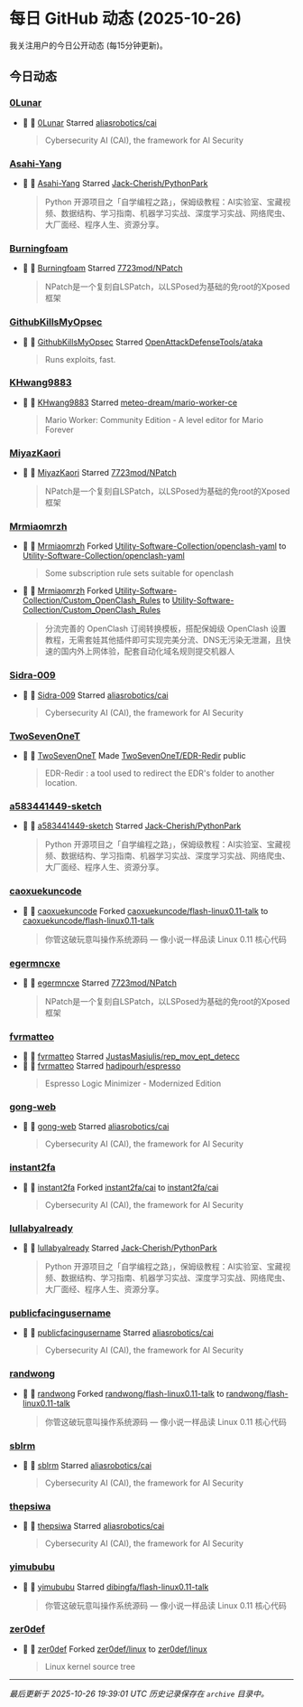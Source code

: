 # 每日 GitHub 动态 (2025-10-26)

我关注用户的今日公开动态 (每15分钟更新)。

## 今日动态

### [0Lunar](https://github.com/0Lunar)
- 🌟 👤 [0Lunar](https://github.com/0Lunar) Starred [aliasrobotics/cai](https://github.com/aliasrobotics/cai)
  > Cybersecurity AI (CAI), the framework for AI Security

### [Asahi-Yang](https://github.com/Asahi-Yang)
- 🌟 👤 [Asahi-Yang](https://github.com/Asahi-Yang) Starred [Jack-Cherish/PythonPark](https://github.com/Jack-Cherish/PythonPark)
  > Python 开源项目之「自学编程之路」，保姆级教程：AI实验室、宝藏视频、数据结构、学习指南、机器学习实战、深度学习实战、网络爬虫、大厂面经、程序人生、资源分享。

### [Burningfoam](https://github.com/Burningfoam)
- 🌟 👤 [Burningfoam](https://github.com/Burningfoam) Starred [7723mod/NPatch](https://github.com/7723mod/NPatch)
  > NPatch是一个复刻自LSPatch，以LSPosed为基础的免root的Xposed框架

### [GithubKillsMyOpsec](https://github.com/GithubKillsMyOpsec)
- 🌟 👤 [GithubKillsMyOpsec](https://github.com/GithubKillsMyOpsec) Starred [OpenAttackDefenseTools/ataka](https://github.com/OpenAttackDefenseTools/ataka)
  > Runs exploits, fast.

### [KHwang9883](https://github.com/KHwang9883)
- 🌟 👤 [KHwang9883](https://github.com/KHwang9883) Starred [meteo-dream/mario-worker-ce](https://github.com/meteo-dream/mario-worker-ce)
  > Mario Worker: Community Edition - A level editor for Mario Forever

### [MiyazKaori](https://github.com/MiyazKaori)
- 🌟 👤 [MiyazKaori](https://github.com/MiyazKaori) Starred [7723mod/NPatch](https://github.com/7723mod/NPatch)
  > NPatch是一个复刻自LSPatch，以LSPosed为基础的免root的Xposed框架

### [Mrmiaomrzh](https://github.com/Mrmiaomrzh)
- 🍴 👤 [Mrmiaomrzh](https://github.com/Mrmiaomrzh) Forked [Utility-Software-Collection/openclash-yaml](https://github.com/Utility-Software-Collection/openclash-yaml) to [Utility-Software-Collection/openclash-yaml](https://github.com/Utility-Software-Collection/openclash-yaml)
  > Some subscription rule sets suitable for openclash
- 🍴 👤 [Mrmiaomrzh](https://github.com/Mrmiaomrzh) Forked [Utility-Software-Collection/Custom_OpenClash_Rules](https://github.com/Utility-Software-Collection/Custom_OpenClash_Rules) to [Utility-Software-Collection/Custom_OpenClash_Rules](https://github.com/Utility-Software-Collection/Custom_OpenClash_Rules)
  > 分流完善的 OpenClash 订阅转换模板，搭配保姆级 OpenClash 设置教程，无需套娃其他插件即可实现完美分流、DNS无污染无泄漏，且快速的国内外上网体验，配套自动化域名规则提交机器人

### [Sidra-009](https://github.com/Sidra-009)
- 🌟 👤 [Sidra-009](https://github.com/Sidra-009) Starred [aliasrobotics/cai](https://github.com/aliasrobotics/cai)
  > Cybersecurity AI (CAI), the framework for AI Security

### [TwoSevenOneT](https://github.com/TwoSevenOneT)
- 🚀 👤 [TwoSevenOneT](https://github.com/TwoSevenOneT) Made [TwoSevenOneT/EDR-Redir](https://github.com/TwoSevenOneT/EDR-Redir) public
  > EDR-Redir : a tool used to redirect the EDR's folder to another location.

### [a583441449-sketch](https://github.com/a583441449-sketch)
- 🌟 👤 [a583441449-sketch](https://github.com/a583441449-sketch) Starred [Jack-Cherish/PythonPark](https://github.com/Jack-Cherish/PythonPark)
  > Python 开源项目之「自学编程之路」，保姆级教程：AI实验室、宝藏视频、数据结构、学习指南、机器学习实战、深度学习实战、网络爬虫、大厂面经、程序人生、资源分享。

### [caoxuekuncode](https://github.com/caoxuekuncode)
- 🍴 👤 [caoxuekuncode](https://github.com/caoxuekuncode) Forked [caoxuekuncode/flash-linux0.11-talk](https://github.com/caoxuekuncode/flash-linux0.11-talk) to [caoxuekuncode/flash-linux0.11-talk](https://github.com/caoxuekuncode/flash-linux0.11-talk)
  > 你管这破玩意叫操作系统源码 — 像小说一样品读 Linux 0.11 核心代码

### [egermncxe](https://github.com/egermncxe)
- 🌟 👤 [egermncxe](https://github.com/egermncxe) Starred [7723mod/NPatch](https://github.com/7723mod/NPatch)
  > NPatch是一个复刻自LSPatch，以LSPosed为基础的免root的Xposed框架

### [fvrmatteo](https://github.com/fvrmatteo)
- 🌟 👤 [fvrmatteo](https://github.com/fvrmatteo) Starred [JustasMasiulis/rep_mov_ept_detecc](https://github.com/JustasMasiulis/rep_mov_ept_detecc)
- 🌟 👤 [fvrmatteo](https://github.com/fvrmatteo) Starred [hadipourh/espresso](https://github.com/hadipourh/espresso)
  > Espresso Logic Minimizer - Modernized Edition

### [gong-web](https://github.com/gong-web)
- 🌟 👤 [gong-web](https://github.com/gong-web) Starred [aliasrobotics/cai](https://github.com/aliasrobotics/cai)
  > Cybersecurity AI (CAI), the framework for AI Security

### [instant2fa](https://github.com/instant2fa)
- 🍴 👤 [instant2fa](https://github.com/instant2fa) Forked [instant2fa/cai](https://github.com/instant2fa/cai) to [instant2fa/cai](https://github.com/instant2fa/cai)
  > Cybersecurity AI (CAI), the framework for AI Security

### [lullabyalready](https://github.com/lullabyalready)
- 🌟 👤 [lullabyalready](https://github.com/lullabyalready) Starred [Jack-Cherish/PythonPark](https://github.com/Jack-Cherish/PythonPark)
  > Python 开源项目之「自学编程之路」，保姆级教程：AI实验室、宝藏视频、数据结构、学习指南、机器学习实战、深度学习实战、网络爬虫、大厂面经、程序人生、资源分享。

### [publicfacingusername](https://github.com/publicfacingusername)
- 🌟 👤 [publicfacingusername](https://github.com/publicfacingusername) Starred [aliasrobotics/cai](https://github.com/aliasrobotics/cai)
  > Cybersecurity AI (CAI), the framework for AI Security

### [randwong](https://github.com/randwong)
- 🍴 👤 [randwong](https://github.com/randwong) Forked [randwong/flash-linux0.11-talk](https://github.com/randwong/flash-linux0.11-talk) to [randwong/flash-linux0.11-talk](https://github.com/randwong/flash-linux0.11-talk)
  > 你管这破玩意叫操作系统源码 — 像小说一样品读 Linux 0.11 核心代码

### [sblrm](https://github.com/sblrm)
- 🌟 👤 [sblrm](https://github.com/sblrm) Starred [aliasrobotics/cai](https://github.com/aliasrobotics/cai)
  > Cybersecurity AI (CAI), the framework for AI Security

### [thepsiwa](https://github.com/thepsiwa)
- 🌟 👤 [thepsiwa](https://github.com/thepsiwa) Starred [aliasrobotics/cai](https://github.com/aliasrobotics/cai)
  > Cybersecurity AI (CAI), the framework for AI Security

### [yimububu](https://github.com/yimububu)
- 🌟 👤 [yimububu](https://github.com/yimububu) Starred [dibingfa/flash-linux0.11-talk](https://github.com/dibingfa/flash-linux0.11-talk)
  > 你管这破玩意叫操作系统源码 — 像小说一样品读 Linux 0.11 核心代码

### [zer0def](https://github.com/zer0def)
- 🍴 👤 [zer0def](https://github.com/zer0def) Forked [zer0def/linux](https://github.com/zer0def/linux) to [zer0def/linux](https://github.com/zer0def/linux)
  > Linux kernel source tree


---
*最后更新于 2025-10-26 19:39:01 UTC*
*历史记录保存在 `archive` 目录中。*
